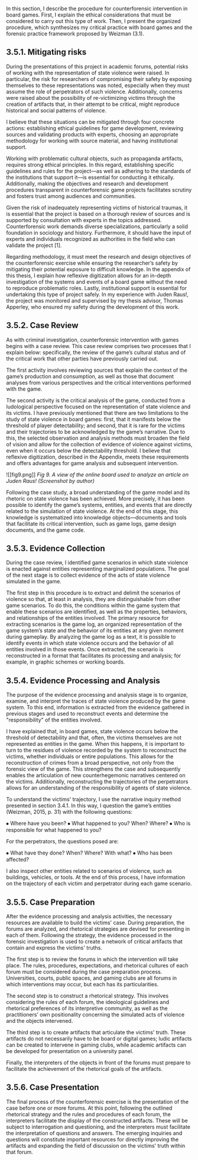 In this section, I describe the procedure for counterforensic intervention in board games. First, I explain the ethical considerations that must be considered to carry out this type of work. Then, I present the organized procedure, which synthesizes my critical practice with board games and the forensic practice framework proposed by Weizman (3.1).
## 3.5.1. Mitigating risks
During the presentations of this project in academic forums, potential risks of working with the representation of state violence were raised. In particular, the risk for researchers of compromising their safety by exposing themselves to these representations was noted, especially when they must assume the role of perpetrators of such violence. Additionally, concerns were raised about the possibility of re-victimizing victims through the creation of artifacts that, in their attempt to be critical, might reproduce historical and social patterns of violence.

I believe that these situations can be mitigated through four concrete actions: establishing ethical guidelines for game development, reviewing sources and validating products with experts, choosing an appropriate methodology for working with source material, and having institutional support.

Working with problematic cultural objects, such as propaganda artifacts, requires strong ethical principles. In this regard, establishing specific guidelines and rules for the project—as well as adhering to the standards of the institutions that support it—is essential for conducting it ethically. Additionally, making the objectives and research and development procedures transparent in counterforensic game projects facilitates scrutiny and fosters trust among audiences and communities.

Given the risk of inadequately representing victims of historical traumas, it is essential that the project is based on a thorough review of sources and is supported by consultation with experts in the topics addressed. Counterforensic work demands diverse specializations, particularly a solid foundation in sociology and history. Furthermore, it should have the input of experts and individuals recognized as authorities in the field who can validate the project [1].

Regarding methodology, it must meet the research and design objectives of the counterforensic exercise while ensuring the researcher’s safety by mitigating their potential exposure to difficult knowledge. In the appendix of this thesis, I explain how reflexive digitization allows for an in-depth investigation of the systems and events of a board game without the need to reproduce problematic roles. Lastly, institutional support is essential for undertaking this type of project safely. In my experience with Juden Raus!, the project was monitored and supervised by my thesis advisor, Thomas Apperley, who ensured my safety during the development of this work.
## 3.5.2. Case Review
As with criminal investigation, counterforensic intervention with games begins with a case review. This case review comprises two processes that I explain below: specifically, the review of the game’s cultural status and of the critical work that other parties have previously carried out.

The first activity involves reviewing sources that explain the context of the game’s production and consumption, as well as those that document analyses from various perspectives and the critical interventions performed with the game.

The second activity is the critical analysis of the game, conducted from a ludological perspective focused on the representation of state violence and its victims. I have previously mentioned that there are two limitations to the study of state violence in board games: first, that it manifests below the threshold of player detectability; and second, that it is rare for the victims and their trajectories to be acknowledged by the game’s narrative. Due to this, the selected observation and analysis methods must broaden the field of vision and allow for the collection of evidence of violence against victims, even when it occurs below the detectability threshold. I believe that reflexive digitization, described in the Appendix, meets these requirements and offers advantages for game analysis and subsequent intervention.

![[fig9.png]]
*Fig 9. A view of the online board used to analyze an article on Juden Raus! (Screenshot by author)*

Following the case study, a broad understanding of the game model and its rhetoric on state violence has been achieved. More precisely, it has been possible to identify the game’s systems, entities, and events that are directly related to the simulation of state violence. At the end of this stage, this knowledge is systematized into knowledge objects—documents and tools that facilitate its critical intervention, such as game logs, game design documents, and the game code.
## 3.5.3. Evidence Collection
During the case review, I identified game scenarios in which state violence is enacted against entities representing marginalized populations. The goal of the next stage is to collect evidence of the acts of state violence simulated in the game.

The first step in this procedure is to extract and delimit the scenarios of violence so that, at least in analysis, they are distinguishable from other game scenarios. To do this, the conditions within the game system that enable these scenarios are identified, as well as the properties, behaviors, and relationships of the entities involved. The primary resource for extracting scenarios is the game log, an organized representation of the game system’s state and the behavior of its entities at any given moment during gameplay. By analyzing the game log as a text, it is possible to identify events in which state violence occurs and the behavior of all entities involved in those events. Once extracted, the scenario is reconstructed in a format that facilitates its processing and analysis; for example, in graphic schemes or working boards.
## 3.5.4. Evidence Processing and Analysis
The purpose of the evidence processing and analysis stage is to organize, examine, and interpret the traces of state violence produced by the game system. To this end, information is extracted from the evidence gathered in previous stages and used to reconstruct events and determine the "responsibility" of the entities involved.

I have explained that, in board games, state violence occurs below the threshold of detectability and that, often, the victims themselves are not represented as entities in the game. When this happens, it is important to turn to the residues of violence recorded by the system to reconstruct the victims, whether individuals or entire populations. This allows for the reconstruction of crimes from a broad perspective, not only from the forensic view of the game. This strengthens the case and subsequently enables the articulation of new counterhegemonic narratives centered on the victims. Additionally, reconstructing the trajectories of the perpetrators allows for an understanding of the responsibility of agents of state violence.

To understand the victims' trajectory, I use the narrative inquiry method presented in section 3.4.1. In this way, I question the game’s entities (Weizman, 2015, p. 31) with the following questions:

⦁	Where have you been?
⦁	What happened to you? When? Where?
⦁	Who is responsible for what happened to you?

For the perpetrators, the questions posed are:

⦁	What have they done? When? Where? With what?
⦁	Who has been affected?

I also inspect other entities related to scenarios of violence, such as buildings, vehicles, or tools. At the end of this process, I have information on the trajectory of each victim and perpetrator during each game scenario.
## 3.5.5. Case Preparation
After the evidence processing and analysis activities, the necessary resources are available to build the victims' case. During preparation, the forums are analyzed, and rhetorical strategies are devised for presenting in each of them. Following the strategy, the evidence processed in the forensic investigation is used to create a network of critical artifacts that contain and express the victims' truths.

The first step is to review the forums in which the intervention will take place. The rules, procedures, expectations, and rhetorical cultures of each forum must be considered during the case preparation process. Universities, courts, public spaces, and gaming clubs are all forums in which interventions may occur, but each has its particularities.

The second step is to construct a rhetorical strategy. This involves considering the rules of each forum, the ideological guidelines and rhetorical preferences of its interpretive community, as well as the practitioners’ own positionality concerning the simulated acts of violence and the objects intervened.

The third step is to create artifacts that articulate the victims' truth. These artifacts do not necessarily have to be board or digital games; ludic artifacts can be created to intervene in gaming clubs, while academic artifacts can be developed for presentation on a university panel.

Finally, the interpreters of the objects in front of the forums must prepare to facilitate the achievement of the rhetorical goals of the artifacts.
## 3.5.6. Case Presentation
The final process of the counterforensic exercise is the presentation of the case before one or more forums. At this point, following the outlined rhetorical strategy and the rules and procedures of each forum, the interpreters facilitate the display of the constructed artifacts. These will be subject to interrogation and questioning, and the interpreters must facilitate the interpretation of questions and answers. The emerging inquiries and questions will constitute important resources for directly improving the artifacts and expanding the field of discussion on the victims' truth within that forum.